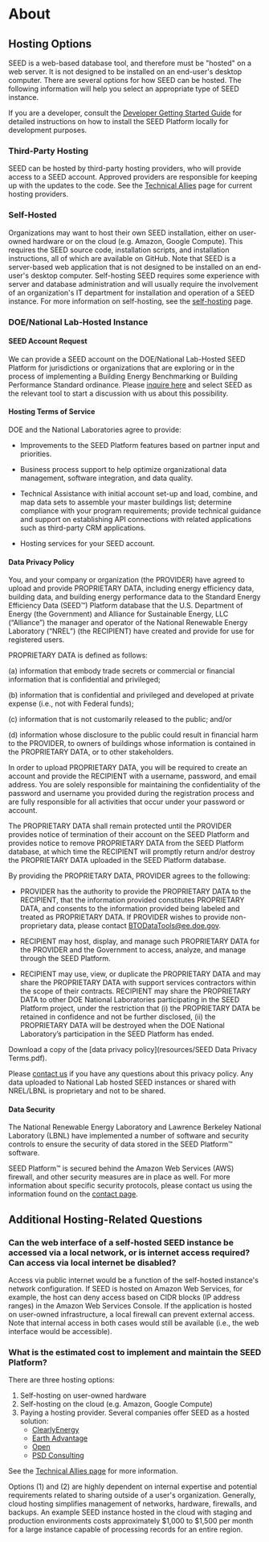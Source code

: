 # About 

## Hosting Options

SEED is a web-based database tool, and therefore must be "hosted" on a web server. It is not designed to be installed on an end-user's desktop computer. There are several options for how SEED can be hosted. The following information will help you select an appropriate type of SEED instance.

If you are a developer, consult the [Developer Getting Started Guide](https://seed-platform.readthedocs.io/en/latest/getting_started.html) for detailed instructions on how to install the SEED Platform locally for development purposes.

### Third-Party Hosting

SEED can be hosted by third-party hosting providers, who will provide access to a SEED account. Approved providers are responsible for keeping up with the updates to the code. See the [Technical Allies](technical_ally.md) page for current hosting providers.

### Self-Hosted

Organizations may want to host their own SEED installation, either on user-owned hardware or on the cloud (e.g. Amazon, Google Compute). This requires the SEED source code, installation scripts, and installation instructions, all of which are available on GitHub. Note that SEED is a server-based web application that is not designed to be installed on an end-user's desktop computer. Self-hosting SEED requires some experience with server and database administration and will usually require the involvement of an organization's IT department for installation and operation of a SEED instance. For more information on self-hosting, see the [self-hosting](self_hosting.md) page.

### DOE/National Lab-Hosted Instance

#### SEED Account Request

We can provide a SEED account on the DOE/National Lab-Hosted SEED Platform for jurisdictions or organizations that are exploring or in the process of implementing a Building Energy Benchmarking or Building Performance Standard ordinance. Please [inquire here](https://buildingdata.energy.gov/#/help-desk) and select SEED as the relevant tool to start a discussion with us about this possibility.

#### Hosting Terms of Service

DOE and the National Laboratories agree to provide:

- Improvements to the SEED Platform features based on partner input and priorities.

- Business process support to help optimize organizational data management, software integration, and data quality.

- Technical Assistance with initial account set-up and load, combine, and map data sets to assemble your master buildings list; determine compliance with your program requirements; provide technical guidance and support on establishing API connections with related applications such as third-party CRM applications.

- Hosting services for your SEED account.

#### Data Privacy Policy

You, and your company or organization (the PROVIDER) have agreed to upload and provide PROPRIETARY DATA, including energy efficiency data, building data, and building energy performance data to the Standard Energy Efficiency Data (SEED™) Platform database that the U.S. Department of Energy (the Government) and Alliance for Sustainable Energy, LLC (“Alliance”) the manager and operator of the National Renewable Energy Laboratory (“NREL”) (the RECIPIENT) have created and provide for use for registered users.

PROPRIETARY DATA is defined as follows:

(a) information that embody trade secrets or commercial or financial information that is confidential and privileged;

(b) information that is confidential and privileged and developed at private expense (i.e., not with Federal funds);

(c) information that is not customarily released to the public; and/or

(d) information whose disclosure to the public could result in financial harm to the PROVIDER, to owners of buildings whose information is contained in the  PROPRIETARY DATA, or to other stakeholders.

In order to upload PROPRIETARY DATA, you will be required to create an account and provide the RECIPIENT with a username, password, and email address. You are solely responsible for maintaining the confidentiality of the password and username you provided during the registration process and are fully responsible for all activities that occur under your password or account.

The PROPRIETARY DATA shall remain protected until the PROVIDER provides notice of termination of their account on the SEED Platform and provides notice to remove PROPRIETARY DATA from the SEED Platform database, at which time the RECIPIENT will promptly return and/or destroy the PROPRIETARY DATA uploaded in the SEED Platform database.

By providing the PROPRIETARY DATA, PROVIDER agrees to the following:

- PROVIDER has the authority to provide the PROPRIETARY DATA to the RECIPIENT, that the information provided constitutes PROPRIETARY DATA, and consents to the information provided being labeled and treated as PROPRIETARY DATA. If PROVIDER wishes to provide non-proprietary data, please contact BTODataTools@ee.doe.gov.

- RECIPIENT may host, display, and manage such PROPRIETARY DATA for the PROVIDER and the Government to access, analyze, and manage through the SEED Platform.

- RECIPIENT may use, view, or duplicate the PROPRIETARY DATA and may share the PROPRIETARY DATA with support services contractors within the scope of their contracts. RECIPIENT may share the PROPRIETARY DATA to other DOE National Laboratories participating in the SEED Platform project, under the restriction that (i) the PROPRIETARY DATA be retained in confidence and not be further disclosed, (ii) the PROPRIETARY DATA will be destroyed when the DOE National Laboratory’s participation in the SEED Platform has ended.

Download a copy of the [data privacy policy](resources/SEED Data Privacy Terms.pdf).

Please [contact us](contact.md) if you have any questions about this privacy policy. Any data uploaded to National Lab hosted SEED instances or shared with NREL/LBNL is proprietary and not to be shared.

#### Data Security

The National Renewable Energy Laboratory and Lawrence Berkeley National Laboratory (LBNL) have implemented a number of software and security controls to ensure the security of data stored in the SEED Platform&trade; software.

SEED Platform&trade; is secured behind the Amazon Web Services (AWS) firewall, and other security measures are in place as well. For more information about specific security protocols, please contact us using the information found on the [contact page](contact.md).

## Additional Hosting-Related Questions

### Can the web interface of a self-hosted SEED instance be accessed via a local network, or is internet access required? Can access via local internet be disabled?

Access via public internet would be a function of the self-hosted instance's network configuration. If SEED is hosted on Amazon Web Services, for example, the host can deny access based on CIDR blocks (IP address ranges) in the Amazon Web Services Console. If the application is hosted on user-owned infrastructure, a local firewall can prevent external access. Note that internal access in both cases would still be available (i.e., the web interface would be accessible).

### What is the estimated cost to implement and maintain the SEED Platform?

There are three hosting options:

1. Self-hosting on user-owned hardware
2. Self-hosting on the cloud (e.g. Amazon, Google Compute)
3. Paying a hosting provider. Several companies offer SEED as a hosted solution:
	* [ClearlyEnergy](https://www.clearlyenergy.com/)
	* [Earth Advantage](https://www.earthadvantage.org/creating-change/home-energy-score.html)
	* [Open](https://opentech.eco/)
	* [PSD Consulting](http://psdconsulting.com)

See the [Technical Allies page](technical_ally.md) for more information.

Options (1) and (2) are highly dependent on internal expertise and potential requirements related to sharing outside of a user's organization. Generally, cloud hosting simplifies management of networks, hardware, firewalls, and backups. An example SEED instance hosted in the cloud with staging and production environments costs approximately $1,000 to $1,500 per month for a large instance capable of processing records for an entire region.
